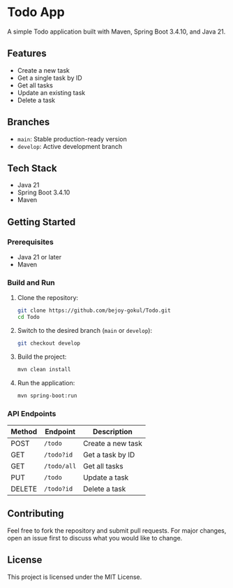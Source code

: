# Todo App

A simple Todo application built with Maven, Spring Boot 3.4.10, and Java 21.

## Features

- Create a new task
- Get a single task by ID
- Get all tasks
- Update an existing task
- Delete a task

## Branches

- `main`: Stable production-ready version
- `develop`: Active development branch

## Tech Stack

- Java 21
- Spring Boot 3.4.10
- Maven

## Getting Started

### Prerequisites

- Java 21 or later
- Maven

### Build and Run

1. Clone the repository:
    ```sh
    git clone https://github.com/bejoy-gokul/Todo.git
    cd Todo
    ```

2. Switch to the desired branch (`main` or `develop`):
    ```sh
    git checkout develop
    ```

3. Build the project:
    ```sh
    mvn clean install
    ```

4. Run the application:
    ```sh
    mvn spring-boot:run
    ```

### API Endpoints

| Method | Endpoint          | Description             |
|--------|-------------------|-------------------------|
| POST   | `/todo`           | Create a new task       |
| GET    | `/todo?id`        | Get a task by ID        |
| GET    | `/todo/all`       | Get all tasks           |
| PUT    | `/todo`           | Update a task           |
| DELETE | `/todo?id`        | Delete a task           |

## Contributing

Feel free to fork the repository and submit pull requests. For major changes, open an issue first to discuss what you would like to change.

## License

This project is licensed under the MIT License.
